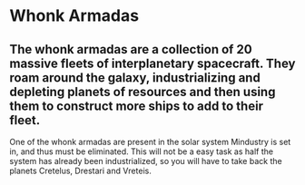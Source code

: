 # Whonk Armadas 

## The whonk armadas are a collection of 20 massive fleets of interplanetary spacecraft. They roam around the galaxy, industrializing and depleting planets of resources and then using them to construct more ships to add to their fleet.
One of the whonk armadas are present in the solar system Mindustry is set in, and thus must be eliminated. This will not be a easy task as half the system has already been industrialized, so you will have to take back the planets Cretelus, Drestari and Vreteis. 
